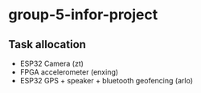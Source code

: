 # group-5-infor-project

## Task allocation
- ESP32 Camera (zt)
- FPGA accelerometer (enxing)
- ESP32 GPS + speaker + bluetooth geofencing (arlo)
